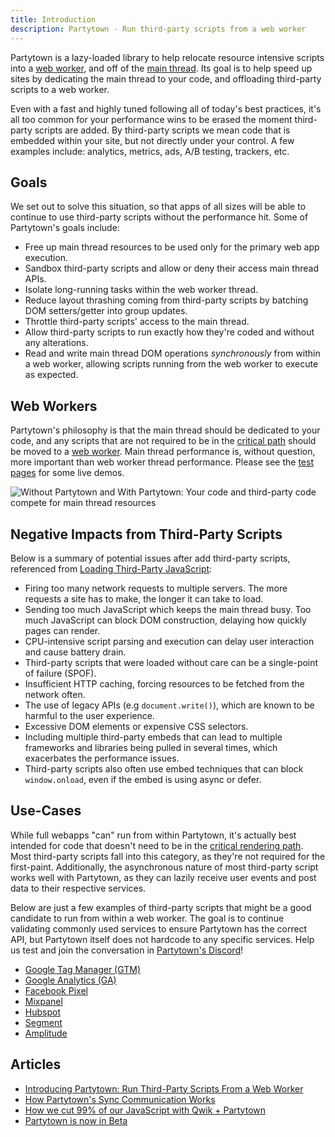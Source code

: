 ```yaml
---
title: Introduction
description: Partytown - Run third-party scripts from a web worker
---
```


Partytown is a lazy-loaded library to help relocate resource intensive scripts into a [web worker](https://developer.mozilla.org/en-US/docs/Web/API/Web_Workers_API), and off of the [main thread](https://developer.mozilla.org/en-US/docs/Glossary/Main_thread). Its goal is to help speed up sites by dedicating the main thread to your code, and offloading third-party scripts to a web worker.

Even with a fast and highly tuned following all of today's best practices, it's all too common for your performance wins to be erased the moment third-party scripts are added. By third-party scripts we mean code that is embedded within your site, but not directly under your control. A few examples include: analytics, metrics, ads, A/B testing, trackers, etc.

## Goals

We set out to solve this situation, so that apps of all sizes will be able to continue to use third-party scripts without the performance hit. Some of Partytown's goals include:

- Free up main thread resources to be used only for the primary web app execution.
- Sandbox third-party scripts and allow or deny their access main thread APIs.
- Isolate long-running tasks within the web worker thread.
- Reduce layout thrashing coming from third-party scripts by batching DOM setters/getter into group updates.
- Throttle third-party scripts' access to the main thread.
- Allow third-party scripts to run exactly how they're coded and without any alterations.
- Read and write main thread DOM operations _synchronously_ from within a web worker, allowing scripts running from the web worker to execute as expected.

## Web Workers

Partytown's philosophy is that the main thread should be dedicated to your code, and any scripts that are not required to be in the [critical path](https://developers.google.com/web/fundamentals/performance/critical-rendering-path) should be moved to a [web worker](https://developer.mozilla.org/en-US/docs/Web/API/Web_Workers_API). Main thread performance is, without question, more important than web worker thread performance. Please see the [test pages](/tests/) for some live demos.

![Without Partytown and With Partytown: Your code and third-party code compete for main thread resources](https://user-images.githubusercontent.com/452425/152363590-89d3b9a5-35c7-4c12-8f3e-c8b5ce4bb267.png)

## Negative Impacts from Third-Party Scripts

Below is a summary of potential issues after add third-party scripts, referenced from [Loading Third-Party JavaScript](https://developers.google.com/web/fundamentals/performance/optimizing-content-efficiency/loading-third-party-javascript):

- Firing too many network requests to multiple servers. The more requests a site has to make, the longer it can take to load.
- Sending too much JavaScript which keeps the main thread busy. Too much JavaScript can block DOM construction, delaying how quickly pages can render.
- CPU-intensive script parsing and execution can delay user interaction and cause battery drain.
- Third-party scripts that were loaded without care can be a single-point of failure (SPOF).
- Insufficient HTTP caching, forcing resources to be fetched from the network often.
- The use of legacy APIs (e.g `document.write()`), which are known to be harmful to the user experience.
- Excessive DOM elements or expensive CSS selectors.
- Including multiple third-party embeds that can lead to multiple frameworks and libraries being pulled in several times, which exacerbates the performance issues.
- Third-party scripts also often use embed techniques that can block `window.onload`, even if the embed is using async or defer.

## Use-Cases

While full webapps "can" run from within Partytown, it's actually best intended for code that doesn't need to be in the [critical rendering path](https://developer.mozilla.org/en-US/docs/Web/Performance/Critical_rendering_path). Most third-party scripts fall into this category, as they're not required for the first-paint. Additionally, the asynchronous nature of most third-party script works well with Partytown, as they can lazily receive user events and post data to their respective services.

Below are just a few examples of third-party scripts that might be a good candidate to run from within a web worker. The goal is to continue validating commonly used services to ensure Partytown has the correct API, but Partytown itself does not hardcode to any specific services. Help us test and join the conversation in [Partytown's Discord](https://discord.gg/tw5qMfgQ)!

- [Google Tag Manager (GTM)](https://marketingplatform.google.com/about/tag-manager/)
- [Google Analytics (GA)](https://analytics.google.com/)
- [Facebook Pixel](https://www.facebook.com/business/learn/facebook-ads-pixel)
- [Mixpanel](https://mixpanel.com/)
- [Hubspot](https://www.hubspot.com/)
- [Segment](https://segment.com/)
- [Amplitude](https://amplitude.com/)

## Articles

- <a href="https://dev.to/adamdbradley/introducing-partytown-run-third-party-scripts-from-a-web-worker-2cnp" target="_blank" rel="noopener">Introducing Partytown: Run Third-Party Scripts From a Web Worker</a>
- <a href="https://dev.to/adamdbradley/how-partytown-s-sync-communication-works-4244" target="_blank" rel="noopener">How Partytown's Sync Communication Works</a>
- <a href="https://www.builder.io/blog/how-we-cut-99-percent-js-with-qwik-and-partytown" target="_blank" rel="noopener">How we cut 99% of our JavaScript with Qwik + Partytown</a>
- <a href="https://www.builder.io/blog/partytown-beta-release" target="_blank" rel="noopener">Partytown is now in Beta</a>
